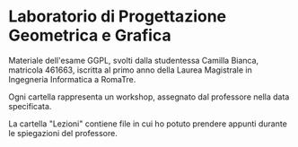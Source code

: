 # Laboratorio di Progettazione Geometrica e Grafica

Materiale dell'esame GGPL, svolti dalla studentessa Camilla Bianca, matricola 461663,
iscritta al primo anno della Laurea Magistrale in Ingegneria Informatica a RomaTre.

Ogni cartella rappresenta un workshop, assegnato dal professore nella data specificata. 

La cartella "Lezioni" contiene file in cui ho potuto prendere appunti durante le spiegazioni del professore.
